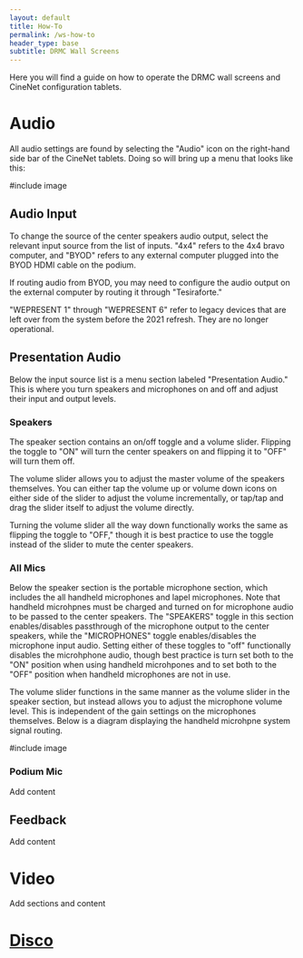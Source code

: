 ```yaml
---
layout: default
title: How-To
permalink: /ws-how-to
header_type: base
subtitle: DRMC Wall Screens
---
```


Here you will find a guide on how to operate the DRMC wall screens and CineNet configuration tablets.

# Audio

All audio settings are found by selecting the "Audio" icon on the right-hand side bar of the CineNet tablets. Doing so will bring up a menu that looks like this: 

#include image

## Audio Input

To change the source of the center speakers audio output, select the relevant input source from the list of inputs. "4x4" refers to the 4x4 bravo computer, and "BYOD" refers to any external computer plugged into the BYOD HDMI cable on the podium. 

If routing audio from BYOD, you may need to configure the audio output on the external computer by routing it through "Tesiraforte."

"WEPRESENT 1" through "WEPRESENT 6" refer to legacy devices that are left over from the system before the 2021 refresh. They are no longer operational.

## Presentation Audio

Below the input source list is a menu section labeled "Presentation Audio." This is where you turn speakers and microphones on and off and adjust their input and output levels.

### Speakers

The speaker section contains an on/off toggle and a volume slider. Flipping the toggle to "ON" will turn the center speakers on and flipping it to "OFF" will turn them off.

The volume slider allows you to adjust the master volume of the speakers themselves. You can either tap the volume up or volume down icons on either side of the slider to adjust the volume incrementally, or tap/tap and drag the slider itself to adjust the volume directly. 

Turning the volume slider all the way down functionally works the same as flipping the toggle to "OFF," though it is best practice to use the toggle instead of the slider to mute the center speakers.

### All Mics

Below the speaker section is the portable microphone section, which includes the all handheld microphones and lapel microphones. Note that handheld microhpnes must be charged and turned on for microphone audio to be passed to the center speakers. The "SPEAKERS" toggle in this section enables/disables passthrough of the microphone output to the center speakers, while the "MICROPHONES" toggle enables/disables the microphone input audio. Setting either of these toggles to "off" functionally disables the microhphone audio, though best practice is turn set both to the "ON" position when using handheld microhpones and to set both to the "OFF" position when handheld microphones are not in use.

The volume slider functions in the same manner as the volume slider in the speaker section, but instead allows you to adjust the microphone volume level. This is independent of the gain settings on the microphones themselves. Below is a diagram displaying the handheld microhpne system signal routing.

#include image

### Podium Mic

Add content

## Feedback

Add content

# Video

Add sections and content

# [Disco](https://www.youtube.com/watch?v=lqBhgEQ4LT0)